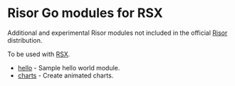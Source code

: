 # Risor Go modules for RSX

Additional and experimental Risor modules not included in the official [Risor](https://github.com/risor-io/risor) distribution.

To be used with [RSX](https://github.com/rubiojr/rsx).

* [hello](/hello)   - Sample hello world module.
* [charts](/charts) - Create animated charts.
